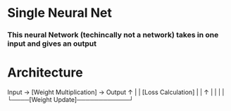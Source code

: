 # Single Neural Net 

### This neural Network (techincally not a network) takes in one input and gives an output

# Architecture

Input → [Weight Multiplication] → Output
   ↑                               |
   |          [Loss Calculation]   |
   |                ↑              |
   |                |              |
   └────[Weight Update]────────────┘